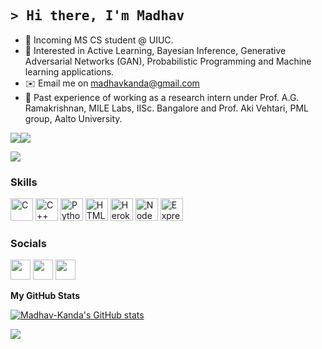 ## <samp>&gt; Hi there, I'm Madhav

- 🚀 Incoming MS CS student @ UIUC.
- 👀 Interested in Active Learning, Bayesian Inference, Generative Adversarial Networks (GAN), Probabilistic Programming and Machine learning applications.
- ✉️ Email me on madhavkanda@gmail.com
- 🌱 Past experience of working as a research intern under Prof. A.G. Ramakrishnan, MILE Labs, IISc. Bangalore and Prof. Aki Vehtari, PML group, Aalto University.

<a href="https://www.twitter.com/madhav_kanda_" target="_blank" rel="noreferrer"><img
src="https://img.shields.io/twitter/follow/madhav_kanda_?logo=twitter&style=for-the-badge&color=0891b2&labelColor=000000"
/></a><a href="https://www.github.com/Madhav-Kanda" target="_blank" rel="noreferrer"><img
src="https://img.shields.io/github/followers/Madhav-Kanda?logo=github&style=for-the-badge&color=0891b2&labelColor=000000" /></a>

![](https://komarev.com/ghpvc/?username=Madhav-Kanda)

### Skills

<p align="left">
<a href="https://docs.microsoft.com/en-us/cpp/?view=msvc-170" target="_blank" rel="noreferrer"><img src="https://raw.githubusercontent.com/danielcranney/readme-generator/main/public/icons/skills/c-colored.svg" width="36" height="36" alt="C" /></a>
<a href="https://docs.microsoft.com/en-us/cpp/?view=msvc-170" target="_blank" rel="noreferrer"><img src="https://raw.githubusercontent.com/danielcranney/readme-generator/main/public/icons/skills/cplusplus-colored.svg" width="36" height="36" alt="C++" /></a>
<a href="https://www.python.org/" target="_blank" rel="noreferrer"><img src="https://raw.githubusercontent.com/danielcranney/readme-generator/main/public/icons/skills/python-colored.svg" width="36" height="36" alt="Python" /></a>
<a href="https://developer.mozilla.org/en-US/docs/Glossary/HTML5" target="_blank" rel="noreferrer"><img src="https://raw.githubusercontent.com/danielcranney/readme-generator/main/public/icons/skills/html5-colored.svg" width="36" height="36" alt="HTML5" /></a>
<a href="https://www.heroku.com/" target="_blank" rel="noreferrer"><img src="https://raw.githubusercontent.com/danielcranney/readme-generator/main/public/icons/skills/heroku-colored.svg" width="36" height="36" alt="Heroku" /></a>
<a href="https://nodejs.org/en/" target="_blank" rel="noreferrer"><img src="https://raw.githubusercontent.com/danielcranney/readme-generator/main/public/icons/skills/nodejs-colored.svg" width="36" height="36" alt="NodeJS" /></a>
<a href="https://expressjs.com/" target="_blank" rel="noreferrer"><img src="https://raw.githubusercontent.com/danielcranney/readme-generator/main/public/icons/skills/express-colored.svg" width="36" height="36" alt="Express" /></a>
</p>


### Socials

<p align="left"> <a href="https://www.github.com/Madhav-Kanda" target="_blank" rel="noreferrer"><img src="https://raw.githubusercontent.com/danielcranney/readme-generator/main/public/icons/socials/github.svg" width="32" height="32" /></a> <a href="https://www.linkedin.com/in/madhav-kanda/" target="_blank" rel="noreferrer"><img src="https://raw.githubusercontent.com/danielcranney/readme-generator/main/public/icons/socials/linkedin.svg" width="32" height="32" /></a> <a href="https://www.twitter.com/madhav_kanda_" target="_blank" rel="noreferrer"><img src="https://raw.githubusercontent.com/danielcranney/readme-generator/main/public/icons/socials/twitter.svg" width="32" height="32" /></a></p>

<b>My GitHub Stats</b>

<a href="http://www.github.com/Madhav-Kanda"><img src="https://github-readme-stats.vercel.app/api?username=Madhav-Kanda&show_icons=true&hide=&count_private=true&title_color=0891b2&text_color=ffffff&icon_color=0891b2&bg_color=000000&hide_border=true&show_icons=true" alt="Madhav-Kanda's GitHub stats" /></a>

<a href="http://www.github.com/Madhav-Kanda"><img src="https://github-readme-streak-stats.herokuapp.com/?user=Madhav-Kanda&stroke=ffffff&background=000000&ring=0891b2&fire=0891b2&currStreakNum=ffffff&currStreakLabel=0891b2&sideNums=ffffff&sideLabels=ffffff&dates=ffffff&hide_border=true" /></a>
